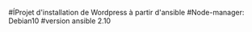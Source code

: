 #ÍProjet d'installation de Wordpress à partir d'ansible
#Node-manager: Debian10
#version ansible 2.10
